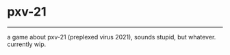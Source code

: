 # pxv-21
<hr>
a game about pxv-21 (preplexed virus 2021), sounds stupid, but whatever. currently wip.
